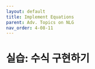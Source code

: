 ```yaml
---
layout: default
title: Implement Equations
parent: Adv. Topics on NLG
nav_order: 4-08-11
---
```


# 실습: 수식 구현하기

